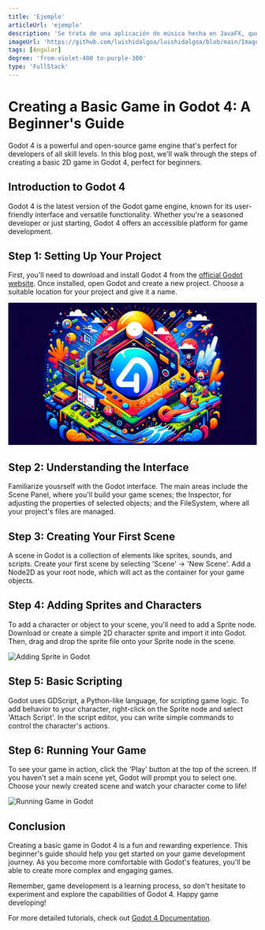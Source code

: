 ```yaml
---
title: 'Ejemplo'
articleUrl: 'ejemplo'
description: 'Se trata de una aplicación de música hecha en JavaFX, que tiene varias funcionalidades interesantes y quha sido el resultado de un trabajo colaborativo.'
imageUrl: 'https://github.com/luishidalgoa/luishidalgoa/blob/main/Images/portfolio/JavaFX%20Music%20Player.png?raw=true'
tags: [Angular]
degree: 'from-violet-400 to-purple-300'
type: 'FullStack'
---
```

# Creating a Basic Game in Godot 4: A Beginner's Guide

Godot 4 is a powerful and open-source game engine that's perfect for developers of all skill levels. In this blog post, we'll walk through the steps of creating a basic 2D game in Godot 4, perfect for beginners.

## Introduction to Godot 4

Godot 4 is the latest version of the Godot game engine, known for its user-friendly interface and versatile functionality. Whether you're a seasoned developer or just starting, Godot 4 offers an accessible platform for game development.

## Step 1: Setting Up Your Project

First, you'll need to download and install Godot 4 from the [official Godot website](https://godotengine.org/). Once installed, open Godot and create a new project. Choose a suitable location for your project and give it a name.

![Godot Project Setup](./godot-game.png)

## Step 2: Understanding the Interface

Familiarize yousrself with the Godot interface. The main areas include the Scene Panel, where you'll build your game scenes; the Inspector, for adjusting the properties of selected objects; and the FileSystem, where all your project's files are managed.

## Step 3: Creating Your First Scene

A scene in Godot is a collection of elements like sprites, sounds, and scripts. Create your first scene by selecting 'Scene' -> 'New Scene'. Add a Node2D as your root node, which will act as the container for your game objects.

## Step 4: Adding Sprites and Characters

To add a character or object to your scene, you'll need to add a Sprite node. Download or create a simple 2D character sprite and import it into Godot. Then, drag and drop the sprite file onto your Sprite node in the scene.

![Adding Sprite in Godot](https://example.com/adding-sprite-godot.png)

## Step 5: Basic Scripting

Godot uses GDScript, a Python-like language, for scripting game logic. To add behavior to your character, right-click on the Sprite node and select 'Attach Script'. In the script editor, you can write simple commands to control the character's actions.

## Step 6: Running Your Game

To see your game in action, click the 'Play' button at the top of the screen. If you haven't set a main scene yet, Godot will prompt you to select one. Choose your newly created scene and watch your character come to life!

![Running Game in Godot](https://example.com/running-game-godot.png)

## Conclusion

Creating a basic game in Godot 4 is a fun and rewarding experience. This beginner's guide should help you get started on your game development journey. As you become more comfortable with Godot's features, you'll be able to create more complex and engaging games.

Remember, game development is a learning process, so don't hesitate to experiment and explore the capabilities of Godot 4. Happy game developing!

For more detailed tutorials, check out [Godot 4 Documentation](https://docs.godotengine.org/en/stable/).
